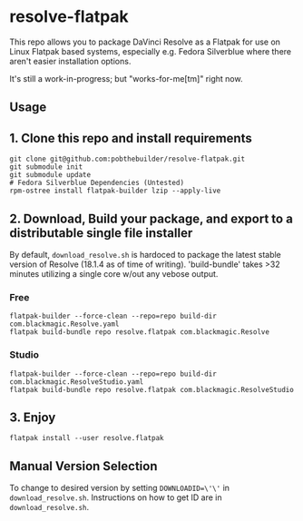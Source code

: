 resolve-flatpak
===============

This repo allows you to package DaVinci Resolve as a Flatpak for use on Linux Flatpak
based systems, especially e.g. Fedora Silverblue where there aren't easier installation
options. 

It's still a work-in-progress; but "works-for-me[tm]" right now.

Usage
-----

## 1. Clone this repo and install requirements
```
git clone git@github.com:pobthebuilder/resolve-flatpak.git
git submodule init
git submodule update
# Fedora Silverblue Dependencies (Untested)
rpm-ostree install flatpak-builder lzip --apply-live
```

## 2. Download, Build your package, and export to a distributable single file installer
By default, `download_resolve.sh` is hardoced to package the latest stable version of Resolve (18.1.4 as of time of writing). 'build-bundle' takes >32 minutes utilizing a single core w/out any vebose output.

### Free
```
flatpak-builder --force-clean --repo=repo build-dir com.blackmagic.Resolve.yaml
flatpak build-bundle repo resolve.flatpak com.blackmagic.Resolve
```

### Studio
```
flatpak-builder --force-clean --repo=repo build-dir com.blackmagic.ResolveStudio.yaml
flatpak build-bundle repo resolve.flatpak com.blackmagic.ResolveStudio
```

## 3. Enjoy
```
flatpak install --user resolve.flatpak
```


## Manual Version Selection
To change to desired version by setting `DOWNLOADID=\'\'` in `download_resolve.sh`. Instructions on how to get ID are in `download_resolve.sh`.
